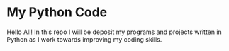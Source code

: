 # My Python Code

Hello All! In this repo I will be deposit
my programs and projects written in Python
as I work towards improving my coding skills.
